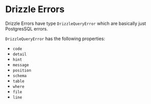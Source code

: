 # Drizzle Errors

Drizzle Errors have type `DrizzleQueryError` which are basically just PostgresSQL errors.

`DrizzleQueryError` has the following properties:

- `code`
- `detail`
- `hint`
- `message`
- `position`
- `schema`
- `table`
- `where`
- `file`
- `line`
